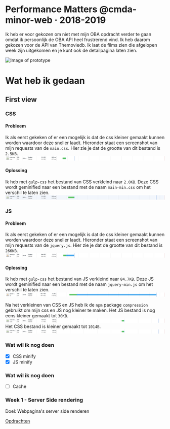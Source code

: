 # Performance Matters @cmda-minor-web · 2018-2019

Ik heb er voor gekozen om niet met mijn OBA opdracht verder te gaan omdat ik persoonlijk de OBA API heel frustrerend vind. Ik heb daarom gekozen voor de API van Themoviedb. Ik laat de films zien die afgelopen week zijn uitgekomen en je kunt ook de detailpagina laten zien.

![Image of prototype](assets/img/readme-img/screenshot-app.png)

# Wat heb ik gedaan
## First view
### CSS
#### Probleem
Ik als eerst gekeken of er een mogelijk is dat de css kleiner gemaakt kunnen worden waardoor deze sneller laadt. Hieronder staat een screenshot van mijn requests van de `main.css`. Hier zie je dat de grootte van dit bestand is `2.5KB`.
![Image of slow requests](assets/img/readme-img/css-normal-fast-3g.png)
#### Oplossing
Ik heb met `gulp-css` het bestand van CSS verkleind naar `2.0KB`. Deze CSS wordt geminified naar een bestand met de naam `main-min.css` om het verschil te laten zien.
![Image of slow requests](assets/img/readme-img/css-minified-fast-3g.png)

### JS
#### Probleem
Ik als eerst gekeken of er een mogelijk is dat de css kleiner gemaakt kunnen worden waardoor deze sneller laadt. Hieronder staat een screenshot van mijn requests van de `jquery.js`. Hier zie je dat de grootte van dit bestand is `266KB`.
![Image of slow requests](assets/img/readme-img/js-normal-fast-3g.png)
#### Oplossing
Ik heb met `gulp-css` het bestand van JS verkleind naar `84.7KB`. Deze JS wordt geminified naar een bestand met de naam `jquery-min.js` om het verschil te laten zien.
![Image of slow requests](assets/img/readme-img/js-minified-fast-3g.png)


Na het verkleinen van CSS en JS heb ik de `npm` package `compression` gebruikt om mijn css en JS nog kleiner te maken. Het JS bestand is nog eens kleiner gemaakt tot `30KB`.
![Image of slow requests](assets/img/readme-img/css-compressed-fast-3g.png)
Het CSS bestand is kleiner gemaakt tot `1014B`.
![Image of slow requests](assets/img/readme-img/css-compressed-fast-3g.png)


### Wat wil ik nog doen
- [x] CSS minify
- [x] JS minify

### Wat wil ik nog doen
- [ ] Cache


### Week 1 - Server Side rendering

Doel: Webpagina's server side renderen

[Opdrachten](https://github.com/cmda-minor-web/performance-matters-1819/blob/master/week-1.md)
